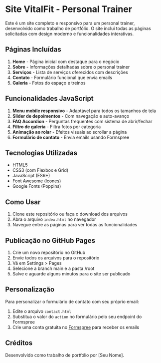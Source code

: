 # Site VitalFit - Personal Trainer

Este é um site completo e responsivo para um personal trainer, desenvolvido como trabalho de portfólio. O site inclui todas as páginas solicitadas com design moderno e funcionalidades interativas.

## Páginas Incluídas

1. **Home** - Página inicial com destaque para o negócio
2. **Sobre** - Informações detalhadas sobre o personal trainer
3. **Serviços** - Lista de serviços oferecidos com descrições
4. **Contato** - Formulário funcional que envia emails
5. **Galeria** - Fotos do espaço e treinos

## Funcionalidades JavaScript

1. **Menu mobile responsivo** - Adaptável para todos os tamanhos de tela
2. **Slider de depoimentos** - Com navegação e auto-avanço
3. **FAQ Accordion** - Perguntas frequentes com sistema de abrir/fechar
4. **Filtro de galeria** - Filtra fotos por categoria
5. **Animação ao rolar** - Efeitos visuais ao scrollar a página
6. **Formulário de contato** - Envia emails usando Formspree

## Tecnologias Utilizadas

- HTML5
- CSS3 (com Flexbox e Grid)
- JavaScript (ES6+)
- Font Awesome (ícones)
- Google Fonts (Poppins)

## Como Usar

1. Clone este repositório ou faça o download dos arquivos
2. Abra o arquivo `index.html` no navegador
3. Navegue entre as páginas para ver todas as funcionalidades

## Publicação no GitHub Pages

1. Crie um novo repositório no GitHub
2. Envie todos os arquivos para o repositório
3. Vá em Settings > Pages
4. Selecione a branch main e a pasta /root
5. Salve e aguarde alguns minutos para o site ser publicado

## Personalização

Para personalizar o formulário de contato com seu próprio email:

1. Edite o arquivo `contact.html`
2. Substitua o valor do `action` no formulário pelo seu endpoint do Formspree
3. Crie uma conta gratuita no [Formspree](https://formspree.io/) para receber os emails

## Créditos

Desenvolvido como trabalho de portfólio por [Seu Nome].

